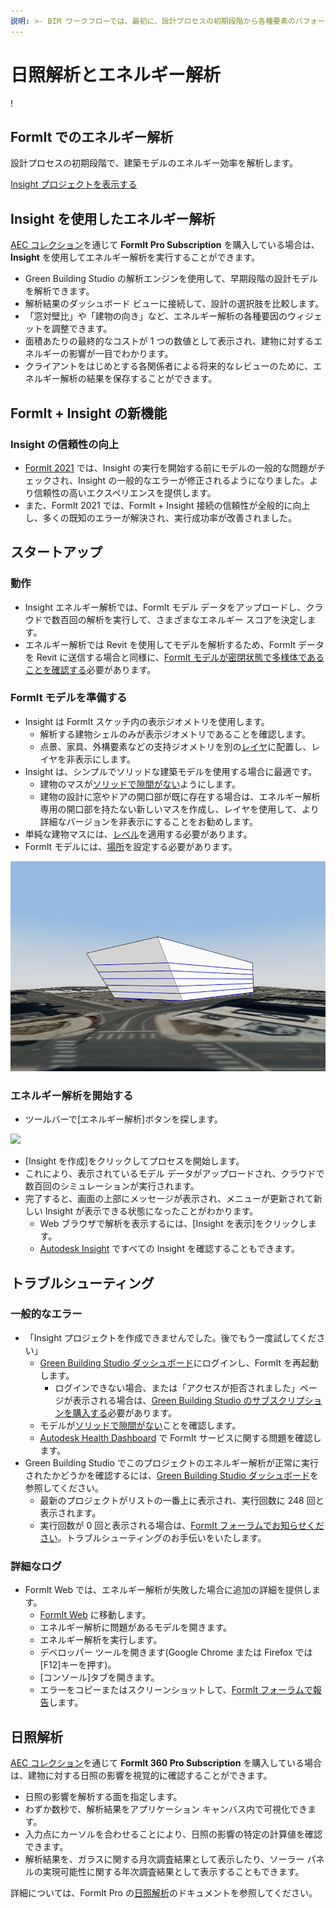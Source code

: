 ```yaml
---
説明: >- BIM ワークフローでは、最初に、設計プロセスの初期段階から各種要素のパフォーマンスを評価します。
---
```


# 日照解析とエネルギー解析

\![](<../.gitbook/assets/20220317 Solar Analysis.png>)

## FormIt でのエネルギー解析

設計プロセスの初期段階で、建築モデルのエネルギー効率を解析します。

[Insight プロジェクトを表示する](https://gbs.autodesk.com/OneEnergy/Insight)

## Insight を使用したエネルギー解析

[AEC コレクション](https://www.autodesk.com/collections/architecture-engineering-construction/overview)を通じて **FormIt Pro Subscription** を購入している場合は、**Insight** を使用してエネルギー解析を実行することができます。

* Green Building Studio の解析エンジンを使用して、早期段階の設計モデルを解析できます。
* 解析結果のダッシュボード ビューに接続して、設計の選択肢を比較します。
* 「窓対壁比」や「建物の向き」など、エネルギー解析の各種要因のウィジェットを調整できます。
* 面積あたりの最終的なコストが 1 つの数値として表示され、建物に対するエネルギーの影響が一目でわかります。
* クライアントをはじめとする各関係者による将来的なレビューのために、エネルギー解析の結果を保存することができます。

## FormIt + Insight の新機能 <a href="#insight-what-s-new" id="insight-what-s-new"></a>

### **Insight の信頼性の向上** <a href="#improvements-to-insight-reliability" id="improvements-to-insight-reliability"></a>

* [FormIt 2021](https://formit.autodesk.com/blog/post/introducing-formit-2021) では、Insight の実行を開始する前にモデルの一般的な問題がチェックされ、Insight の一般的なエラーが修正されるようになりました。より信頼性の高いエクスペリエンスを提供します。
* また、FormIt 2021 では、FormIt + Insight 接続の信頼性が全般的に向上し、多くの既知のエラーが解決され、実行成功率が改善されました。

## スタートアップ <a href="#insight-getting-started" id="insight-getting-started"></a>

### **動作** <a href="#how-it-works" id="how-it-works"></a>

* Insight エネルギー解析では、FormIt モデル データをアップロードし、クラウドで数百回の解析を実行して、さまざまなエネルギー スコアを決定します。
* エネルギー解析では Revit を使用してモデルを解析するため、FormIt データを Revit に送信する場合と同様に、[FormIt モデルが密閉状態で多様体であることを確認する](https://formit.autodesk.com/blog/post/repairing-solid-models)必要があります。

### **FormIt モデルを準備する** <a href="#preparing-your-formit-model" id="preparing-your-formit-model"></a>

* Insight は FormIt スケッチ内の表示ジオメトリを使用します。
  * 解析する建物シェルのみが表示ジオメトリであることを確認します。
  * 点景、家具、外構要素などの支持ジオメトリを別の[レイヤ](../tool-library/layers.md)に配置し、レイヤを非表示にします。
* Insight は、シンプルでソリッドな建築モデルを使用する場合に最適です。
  * 建物のマスが[ソリッドで隙間がない](https://formit.autodesk.com/blog/post/repairing-solid-models)ようにします。
  * 建物の設計に窓やドアの開口部が既に存在する場合は、エネルギー解析専用の開口部を持たない新しいマスを作成し、レイヤを使用して、より詳細なバージョンを非表示にすることをお勧めします。
* 単純な建物マスには、[レベル](../tool-library/levels-and-area.md)を適用する必要があります。
* FormIt モデルには、[場所](../tool-library/setting-location.md)を設定する必要があります。

![](../.gitbook/assets/insight.png)

### **エネルギー解析を開始する** <a href="#starting-energy-analysis" id="starting-energy-analysis"></a>

* ツールバーで[エネルギー解析]ボタンを探します。

![](../.gitbook/assets/generate\_insight.png)

* [Insight を作成]をクリックしてプロセスを開始します。
* これにより、表示されているモデル データがアップロードされ、クラウドで数百回のシミュレーションが実行されます。
* 完了すると、画面の上部にメッセージが表示され、メニューが更新されて新しい Insight が表示できる状態になったことがわかります。
  * Web ブラウザで解析を表示するには、[Insight を表示]をクリックします。
  * [Autodesk Insight](https://gbs.autodesk.com/OneEnergy/Insight) ですべての Insight を確認することもできます。

## トラブルシューティング<a href="#insight-troubleshooting" id="insight-troubleshooting"></a>

### **一般的なエラー** <a href="#common-errors" id="common-errors"></a>

* 「Insight プロジェクトを作成できませんでした。後でもう一度試してください」
  * [Green Building Studio ダッシュボード](https://gbs.autodesk.com/GBS/Project)にログインし、FormIt を再起動します。
    * ログインできない場合、または「アクセスが拒否されました」ページが表示される場合は、[Green Building Studio のサブスクリプションを購入する](https://knowledge.autodesk.com/search-result/caas/CloudHelp/cloudhelp/ENU/BPA-Help/files/GUID-7FCFF904-F943-4020-BF7F-53AA7148673D-htm.html)必要があります。
  * モデルが[ソリッドで隙間がない](https://formit.autodesk.com/blog/post/repairing-solid-models)ことを確認します。
  * [Autodesk Health Dashboard](https://health.autodesk.com/) で FormIt サービスに関する問題を確認します。
* Green Building Studio でこのプロジェクトのエネルギー解析が正常に実行されたかどうかを確認するには、[Green Building Studio ダッシュボード](https://gbs.autodesk.com/GBS/Project)を参照してください。
  * 最新のプロジェクトがリストの一番上に表示され、実行回数に 248 回と表示されます。
  * 実行回数が 0 回と表示される場合は、[FormIt フォーラムでお知らせください](https://forums.autodesk.com/t5/formit-forum/bd-p/142)。トラブルシューティングのお手伝いをいたします。

### **詳細なログ** <a href="#detailed-logs" id="detailed-logs"></a>

* FormIt Web では、エネルギー解析が失敗した場合に追加の詳細を提供します。
  * [FormIt Web](https://formit.autodesk.com/app) に移動します。
  * エネルギー解析に問題があるモデルを開きます。
  * エネルギー解析を実行します。
  * デベロッパー ツールを開きます(Google Chrome または Firefox では[F12]キーを押す)。
  * [コンソール]タブを開きます。
  * エラーをコピーまたはスクリーンショットして、[FormIt フォーラムで報告](https://forums.autodesk.com/t5/formit-forum/bd-p/142)します。

## 日照解析

[AEC コレクション](https://www.autodesk.com/collections/architecture-engineering-construction/overview)を通じて **FormIt 360 Pro Subscription** を購入している場合は、建物に対する日照の影響を視覚的に確認することができます。

* 日照の影響を解析する面を指定します。
* わずか数秒で、解析結果をアプリケーション キャンバス内で可視化できます。
* 入力点にカーソルを合わせることにより、日照の影響の特定の計算値を確認できます。
* 解析結果を、ガラスに関する月次調査結果として表示したり、ソーラー パネルの実現可能性に関する年次調査結果として表示することもできます。

詳細については、FormIt Pro の[日照解析](../tool-library/solar-analysis.md)のドキュメントを参照してください。
